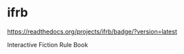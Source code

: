 ifrb
====

https://readthedocs.org/projects/ifrb/badge/?version=latest

Interactive Fiction Rule Book
